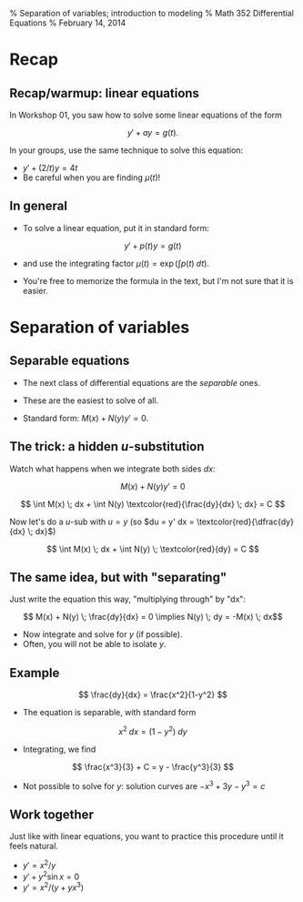 % Separation of variables; introduction to modeling
% Math 352 Differential Equations
% February 14, 2014

# Recap

## Recap/warmup: linear equations

In Workshop 01, you saw how to solve some linear equations
of the form

$$ y' + ay = g(t). $$

In your groups, use the same technique to solve this equation:

- $y' + (2/t)y = 4t$
- Be careful when you are finding $\mu(t)$!

## In general

- To solve a linear equation, put it in standard form:

$$ y' + p(t) y = g(t) $$

- and use the integrating factor $\mu(t) = \exp(\int p(t) \; dt)$.

- You're free to memorize the formula in the text, but I'm not sure
that it is easier.

# Separation of variables

## Separable equations

- The next class of differential equations are the *separable* ones.
- These are the easiest to solve of all.

- Standard form: $M(x) + N(y)y' = 0$.

## The trick: a hidden $u$-substitution

Watch what happens when we integrate both sides $dx$:

$$M(x) + N(y)y' = 0$$

$$ \int M(x) \; dx + \int N(y) \textcolor{red}{\frac{dy}{dx} \; dx} = C $$

Now let's do a $u$-sub with $u = y$ (so $du = y' dx = \textcolor{red}{\dfrac{dy}{dx} \; dx}$)

$$ \int M(x) \; dx + \int N(y) \; \textcolor{red}{dy} = C $$

## The same idea, but with "separating"

Just write the equation this way, "multiplying through" by "dx":

$$ M(x) + N(y) \; \frac{dy}{dx} = 0 \implies  N(y) \; dy = -M(x) \; dx$$

- Now integrate and solve for $y$ (if possible).
- Often, you will not be able to isolate $y$.

## Example

$$ \frac{dy}{dx} = \frac{x^2}{1-y^2} $$

- The equation is separable, with standard form

$$ x^2 \; dx = (1 - y^2) \; dy $$

- Integrating, we find

$$ \frac{x^3}{3} + C = y - \frac{y^3}{3} $$

- Not possible to solve for $y$: solution curves are $-x^3 + 3y - y^3 = c$

## Work together

Just like with linear equations, you want to practice this
procedure until it feels natural.

- $y' = x^2/y$
- $y' + y^2 \sin{x} = 0$
- $y' = x^2/(y + yx^3)$

